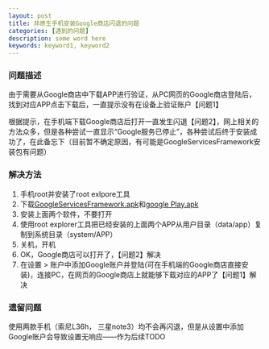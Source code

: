 ```yaml
---
layout: post
title: 非原生手机安装Google商店闪退的问题
categories: [遇到的问题]
description: some word here
keywords: keyword1, keyword2
---
```


### 问题描述

由于需要从Google商店中下载APP进行验证，从PC网页的Google商店登陆后，找到对应APP点击下载后，一直提示没有在设备上验证账户【问题1】  

根据提示，在手机端下载Google商店后打开一直发生闪退【问题2】，网上相关的方法众多，但是各种尝试一直显示“Google服务已停止”，各种尝试后终于安装成功了，在此备忘下（目前暂不确定原因，有可能是GoogleServicesFramework安装包有问题）

### 解决方法

1. 手机root并安装了root exlpore工具  
2. 下载[GoogleServicesFramework.apk](http://pan.baidu.com/s/1dEk4sxz)和[google Play.apk](http://pan.baidu.com/s/1nuimjUx)
3. 安装上面两个软件，不要打开
4. 使用root explorer工具把已经安装的上面两个APP从用户目录（data/app）复制到系统目录（system/APP）
5. 关机，开机
6. OK，Google商店可以打开了，【问题2】解决
7. 在设置 > 账户中添加Google账户并登陆(可在手机端的Google商店直接安装)，连接PC，在网页的Google商店上就能够下载对应的APP了【问题1】解决

### 遗留问题
  
使用两款手机（索尼L36h， 三星note3）均不会再闪退，但是从设置中添加Google账户会导致设置无响应——作为后续TODO
